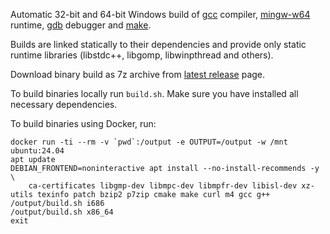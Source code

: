 Automatic 32-bit and 64-bit Windows build of [gcc][] compiler, [mingw-w64][] runtime, [gdb][] debugger and [make][].

Builds are linked statically to their dependencies and provide only static runtime libraries (libstdc++, libgomp, libwinpthread and others).

Download binary build as 7z archive from [latest release][] page.

To build binaries locally run `build.sh`. Make sure you have installed all necessary dependencies.

To build binaries using Docker, run:

    docker run -ti --rm -v `pwd`:/output -e OUTPUT=/output -w /mnt ubuntu:24.04
    apt update
    DEBIAN_FRONTEND=noninteractive apt install --no-install-recommends -y \
        ca-certificates libgmp-dev libmpc-dev libmpfr-dev libisl-dev xz-utils texinfo patch bzip2 p7zip cmake make curl m4 gcc g++
    /output/build.sh i686
    /output/build.sh x86_64
    exit

[gcc]: https://gcc.gnu.org/
[mingw-w64]: http://mingw-w64.org/
[gdb]: https://www.gnu.org/software/gdb/
[make]: https://www.gnu.org/software/make/
[latest release]: https://github.com/mmozeiko/build-gcc-mingw/releases/latest
